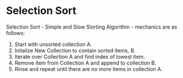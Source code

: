 # Selection Sort

Selection Sort - Simple and Slow Slorting Algorithm - mechanics are as follows:

1. Start with unsorted collection A.
2. Initalize New Collection to contain sorted items, B.
3. Iterate over Collection A and find index of lowest item.
4. Remove item from Collection A and append to collection B.
5. Rinse and repeat until there are no more items in collection A.

